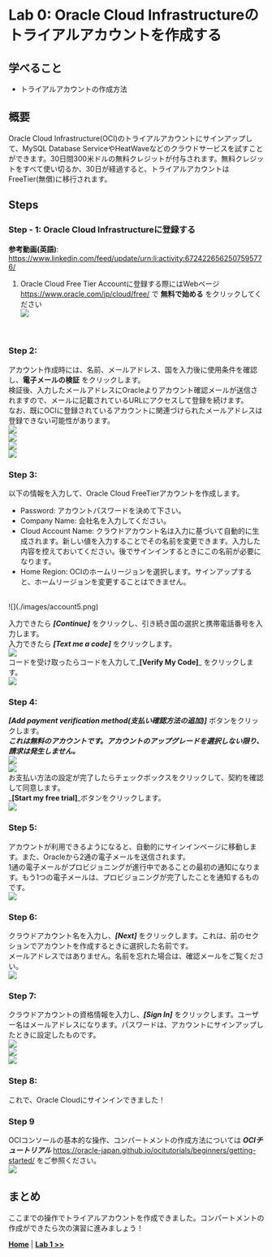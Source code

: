 # Lab 0: Oracle Cloud Infrastructureのトライアルアカウントを作成する

## 学べること

- トライアルアカウントの作成方法

## 概要

Oracle Cloud Infrastructure(OCI)のトライアルアカウントにサインアップして、MySQL Database ServiceやHeatWaveなどのクラウドサービスを試すことができます。30日間300米ドルの無料クレジットが付与されます。無料クレジットをすべて使い切るか、30日が経過すると、トライアルアカウントはFreeTier(無償)に移行されます。

## Steps

### **Step - 1:** Oracle Cloud Infrastructureに登録する

**参考動画(英語)**: https://www.linkedin.com/feed/update/urn:li:activity:6724226562507595776/
1. Oracle Cloud Free Tier Accountに登録する際にはWebページ https://www.oracle.com/jp/cloud/free/ で **無料で始める** をクリックしてください </br>
![](./images/account0.png)
</br>

### **Step 2:**
アカウント作成時には、名前、メールアドレス、国を入力後に使用条件を確認し、**電子メールの検証** をクリックします。</br>
検証後、入力したメールアドレスにOracleよりアカウント確認メールが送信されますので、メールに記載されているURLにアクセスして登録を続けます。</br>
なお、既にOCIに登録されているアカウントに関連づけられたメールアドレスは登録できない可能性があります。
</br>
![](./images/account1.png)
</br>
![](./images/account2.png)
</br>
![](./images/account3.png)
</br>
![](./images/account4.png)

### **Step 3:**
以下の情報を入力して、Oracle Cloud FreeTierアカウントを作成します。
- Password: アカウントパスワードを決めて下さい。
- Company Name: 会社名を入力してください。
- Cloud Account Name: クラウドアカウント名は入力に基づいて自動的に生成されます。新しい値を入力することでその名前を変更できます。入力した内容を控えておいてください。後でサインインするときにこの名前が必要になります。
- Home Region: OCIのホームリージョンを選択します。サインアップすると、ホームリージョンを変更することはできません。
</br>
![](./images/account5.png)
</br>

入力できたら _**[Continue]**_ をクリックし、引き続き国の選択と携帯電話番号を入力します。</br>
入力できたら _**[Text me a code]**_ をクリックします。</br>
![](./images/account6.png)
</br>
コードを受け取ったらコードを入力して_**[Verify My Code]**_ をクリックします。
</br>
![](./images/account7.png)
</br>

### **Step 4:**
_**[Add payment verification method(支払い確認方法の追加)]**_ ボタンをクリックします。</br>
_**これは無料のアカウントです。アカウントのアップグレードを選択しない限り、請求は発生しません。**_</br>
![](./images/account8.png)
</br>
![](./images/account9.png)
</br>
お支払い方法の設定が完了したらチェックボックスをクリックして、契約を確認して同意します。</br>
_**[Start my free trial]**_ボタンをクリックします。</br>
![](./images/account10.png)
</br>

### **Step 5:**
アカウントが利用できるようになると、自動的にサインインページに移動します。また、Oracleから2通の電子メールを送信されます。</br>
1通の電子メールがプロビジョニングが進行中であることの最初の通知になります。もう1つの電子メールは、プロビジョニングが完了したことを通知するものです。</br>
![](./images/account11.png)
</br>

### **Step 6:**
クラウドアカウント名を入力し、_**[Next]**_ をクリックします。これは、前のセクションでアカウントを作成するときに選択した名前です。</br>
メールアドレスではありません。名前を忘れた場合は、確認メールをご覧ください。</br>
![](./images/account12.png)
</br>

### **Step 7:**
クラウドアカウントの資格情報を入力し、_**[Sign In]**_ をクリックします。ユーザー名はメールアドレスになります。パスワードは、アカウントにサインアップしたときに設定したものです。</br>
![](./images/account13.png)
</br>
![](./images/account14.png)
</br>
![](./images/account15.png)
</br>

### **Step 8:**
これで、Oracle Cloudにサインインできました！
</br>

### **Step 9**
OCIコンソールの基本的な操作、コンパートメントの作成方法については _**OCIチュートリアル**_ https://oracle-japan.github.io/ocitutorials/beginners/getting-started/ をご参照ください。 </br>
![](./images/account17.png)
</br>

## まとめ

ここまでの操作でトライアルアカウントを作成できました。コンパートメントの作成ができたら次の演習に進みましょう！

**[Home](../README.md)** | **[Lab 1 >>](../Lab1/README.md)**
